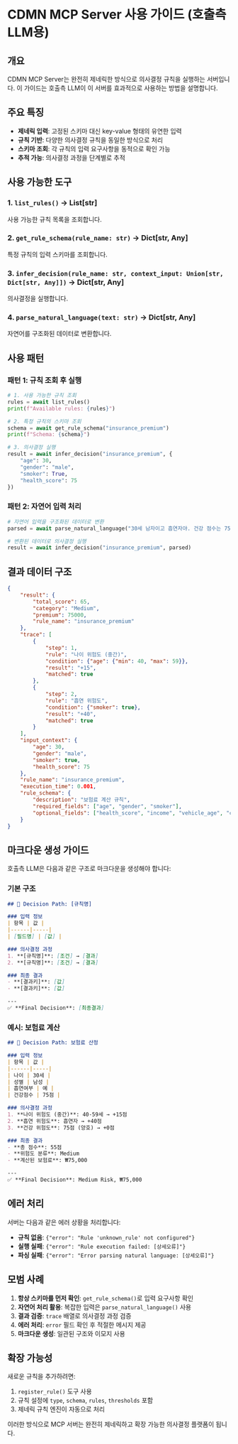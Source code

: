 # CDMN MCP Server 사용 가이드 (호출측 LLM용)

## 개요

CDMN MCP Server는 완전히 제네릭한 방식으로 의사결정 규칙을 실행하는 서버입니다. 이 가이드는 호출측 LLM이 이 서버를 효과적으로 사용하는 방법을 설명합니다.

## 주요 특징

- **제네릭 입력**: 고정된 스키마 대신 key-value 형태의 유연한 입력
- **규칙 기반**: 다양한 의사결정 규칙을 동일한 방식으로 처리
- **스키마 조회**: 각 규칙의 입력 요구사항을 동적으로 확인 가능
- **추적 가능**: 의사결정 과정을 단계별로 추적

## 사용 가능한 도구

### 1. `list_rules()` -> List[str]
사용 가능한 규칙 목록을 조회합니다.

### 2. `get_rule_schema(rule_name: str)` -> Dict[str, Any]
특정 규칙의 입력 스키마를 조회합니다.

### 3. `infer_decision(rule_name: str, context_input: Union[str, Dict[str, Any]])` -> Dict[str, Any]
의사결정을 실행합니다.

### 4. `parse_natural_language(text: str)` -> Dict[str, Any]
자연어를 구조화된 데이터로 변환합니다.

## 사용 패턴

### 패턴 1: 규칙 조회 후 실행

```python
# 1. 사용 가능한 규칙 조회
rules = await list_rules()
print(f"Available rules: {rules}")

# 2. 특정 규칙의 스키마 조회
schema = await get_rule_schema("insurance_premium")
print(f"Schema: {schema}")

# 3. 의사결정 실행
result = await infer_decision("insurance_premium", {
    "age": 30,
    "gender": "male",
    "smoker": True,
    "health_score": 75
})
```

### 패턴 2: 자연어 입력 처리

```python
# 자연어 입력을 구조화된 데이터로 변환
parsed = await parse_natural_language("30세 남자이고 흡연자야. 건강 점수는 75야.")

# 변환된 데이터로 의사결정 실행
result = await infer_decision("insurance_premium", parsed)
```

## 결과 데이터 구조

```json
{
    "result": {
        "total_score": 65,
        "category": "Medium",
        "premium": 75000,
        "rule_name": "insurance_premium"
    },
    "trace": [
        {
            "step": 1,
            "rule": "나이 위험도 (중간)",
            "condition": {"age": {"min": 40, "max": 59}},
            "result": "+15",
            "matched": true
        },
        {
            "step": 2,
            "rule": "흡연 위험도",
            "condition": {"smoker": true},
            "result": "+40",
            "matched": true
        }
    ],
    "input_context": {
        "age": 30,
        "gender": "male",
        "smoker": true,
        "health_score": 75
    },
    "rule_name": "insurance_premium",
    "execution_time": 0.001,
    "rule_schema": {
        "description": "보험료 계산 규칙",
        "required_fields": ["age", "gender", "smoker"],
        "optional_fields": ["health_score", "income", "vehicle_age", "credit_score"]
    }
}
```

## 마크다운 생성 가이드

호출측 LLM은 다음과 같은 구조로 마크다운을 생성해야 합니다:

### 기본 구조

```markdown
## 🧠 Decision Path: [규칙명]

### 입력 정보
| 항목 | 값 |
|------|-----|
| [필드명] | [값] |

### 의사결정 과정
1. **[규칙명]**: [조건] → [결과]
2. **[규칙명]**: [조건] → [결과]

### 최종 결과
- **[결과키]**: [값]
- **[결과키]**: [값]

---
✅ **Final Decision**: [최종결과]
```

### 예시: 보험료 계산

```markdown
## 🧠 Decision Path: 보험료 산정

### 입력 정보
| 항목 | 값 |
|------|-----|
| 나이 | 30세 |
| 성별 | 남성 |
| 흡연여부 | 예 |
| 건강점수 | 75점 |

### 의사결정 과정
1. **나이 위험도 (중간)**: 40-59세 → +15점
2. **흡연 위험도**: 흡연자 → +40점
3. **건강 위험도**: 75점 (양호) → +0점

### 최종 결과
- **총 점수**: 55점
- **위험도 분류**: Medium
- **계산된 보험료**: ₩75,000

---
✅ **Final Decision**: Medium Risk, ₩75,000
```

## 에러 처리

서버는 다음과 같은 에러 상황을 처리합니다:

- **규칙 없음**: `{"error": "Rule 'unknown_rule' not configured"}`
- **실행 실패**: `{"error": "Rule execution failed: [상세오류]"}`
- **파싱 실패**: `{"error": "Error parsing natural language: [상세오류]"}`

## 모범 사례

1. **항상 스키마를 먼저 확인**: `get_rule_schema()`로 입력 요구사항 확인
2. **자연어 처리 활용**: 복잡한 입력은 `parse_natural_language()` 사용
3. **결과 검증**: `trace` 배열로 의사결정 과정 검증
4. **에러 처리**: `error` 필드 확인 후 적절한 메시지 제공
5. **마크다운 생성**: 일관된 구조와 이모지 사용

## 확장 가능성

새로운 규칙을 추가하려면:

1. `register_rule()` 도구 사용
2. 규칙 설정에 `type`, `schema`, `rules`, `thresholds` 포함
3. 제네릭 규칙 엔진이 자동으로 처리

이러한 방식으로 MCP 서버는 완전히 제네릭하고 확장 가능한 의사결정 플랫폼이 됩니다.
